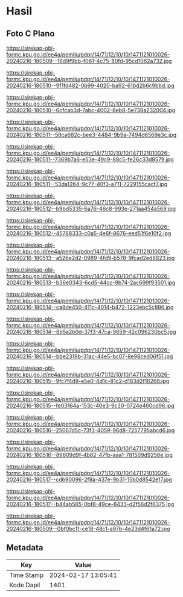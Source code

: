 # Hasil

## Foto C Plano

https://sirekap-obj-formc.kpu.go.id/ee4a/pemilu/pdpr/14/71/12/10/10/1471121010026-20240216-180509--16d9f9bb-f061-4c75-80fd-95cd1062a732.jpg

https://sirekap-obj-formc.kpu.go.id/ee4a/pemilu/pdpr/14/71/12/10/10/1471121010026-20240216-180510--9f1fd482-0b99-4020-ba92-61bd2b6c9bbd.jpg

https://sirekap-obj-formc.kpu.go.id/ee4a/pemilu/pdpr/14/71/12/10/10/1471121010026-20240216-180510--6cfcab3d-7abc-4002-8eb8-5e738a232004.jpg

https://sirekap-obj-formc.kpu.go.id/ee4a/pemilu/pdpr/14/71/12/10/10/1471121010026-20240216-180511--58ca682c-bee3-4484-9b9a-7494d6569e3c.jpg

https://sirekap-obj-formc.kpu.go.id/ee4a/pemilu/pdpr/14/71/12/10/10/1471121010026-20240216-180511--7369b7a6-e53e-49c9-88c5-fe26c33d8579.jpg

https://sirekap-obj-formc.kpu.go.id/ee4a/pemilu/pdpr/14/71/12/10/10/1471121010026-20240216-180511--53da1264-9c77-40f3-a711-7229155cacf7.jpg

https://sirekap-obj-formc.kpu.go.id/ee4a/pemilu/pdpr/14/71/12/10/10/1471121010026-20240216-180512--b9bd5335-6a76-46c8-993e-271aa454a569.jpg

https://sirekap-obj-formc.kpu.go.id/ee4a/pemilu/pdpr/14/71/12/10/10/1471121010026-20240216-180512--45788333-c0a5-4e6f-8676-eed51f6e10f2.jpg

https://sirekap-obj-formc.kpu.go.id/ee4a/pemilu/pdpr/14/71/12/10/10/1471121010026-20240216-180513--a526e2d2-0989-4fd9-b578-9fcad2ed8823.jpg

https://sirekap-obj-formc.kpu.go.id/ee4a/pemilu/pdpr/14/71/12/10/10/1471121010026-20240216-180513--b36e0343-6cd5-44cc-9b74-2ac699f93501.jpg

https://sirekap-obj-formc.kpu.go.id/ee4a/pemilu/pdpr/14/71/12/10/10/1471121010026-20240216-180514--ca8de450-411c-4014-b472-1223ebc5c886.jpg

https://sirekap-obj-formc.kpu.go.id/ee4a/pemilu/pdpr/14/71/12/10/10/1471121010026-20240216-180514--8b5a2b0d-37f3-47ca-9659-42c096230bc5.jpg

https://sirekap-obj-formc.kpu.go.id/ee4a/pemilu/pdpr/14/71/12/10/10/1471121010026-20240216-180514--bbe2319b-31ac-44e5-bc07-8e98ced06f51.jpg

https://sirekap-obj-formc.kpu.go.id/ee4a/pemilu/pdpr/14/71/12/10/10/1471121010026-20240216-180515--9fc7f4d9-e5e0-4d1c-81c2-d183d2f16268.jpg

https://sirekap-obj-formc.kpu.go.id/ee4a/pemilu/pdpr/14/71/12/10/10/1471121010026-20240216-180515--fe03164a-153c-40e3-9c30-0724e460cd96.jpg

https://sirekap-obj-formc.kpu.go.id/ee4a/pemilu/pdpr/14/71/12/10/10/1471121010026-20240216-180516--25067d5c-73f3-4059-96d8-7257795abcd6.jpg

https://sirekap-obj-formc.kpu.go.id/ee4a/pemilu/pdpr/14/71/12/10/10/1471121010026-20240216-180516--89609d9f-4b82-47fb-aaa1-781509d9256e.jpg

https://sirekap-obj-formc.kpu.go.id/ee4a/pemilu/pdpr/14/71/12/10/10/1471121010026-20240216-180517--cdb90096-2f8a-437e-9b31-15b0d8542e17.jpg

https://sirekap-obj-formc.kpu.go.id/ee4a/pemilu/pdpr/14/71/12/10/10/1471121010026-20240216-180517--b44ab565-0bf8-49ce-8433-d2f56d2f6375.jpg

https://sirekap-obj-formc.kpu.go.id/ee4a/pemilu/pdpr/14/71/12/10/10/1471121010026-20240216-180509--0bf0bc11-ce18-48c1-a97b-4e23d4f61a72.jpg


## Metadata

| Key        | Value               |
| ---------- | ------------------- |
| Time Stamp | 2024-02-17 13:05:41 |
| Kode Dapil | 1401                |




